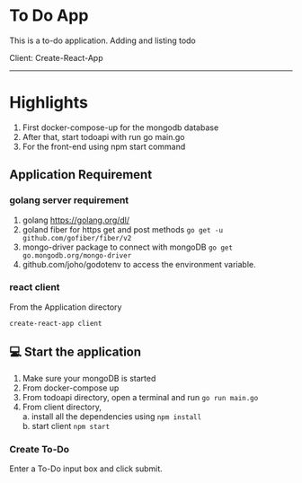 #  To Do App

This is a to-do application. 
Adding and listing todo

 
Client: Create-React-App 

---

# Highlights

1. First docker-compose-up for the mongodb database
2. After that, start todoapi with run go main.go 
3. For the front-end using npm start command
## Application Requirement

### golang server requirement

1. golang https://golang.org/dl/
2. goland fiber for https get and post methods `go get -u github.com/gofiber/fiber/v2`
3. mongo-driver package to connect with mongoDB `go get go.mongodb.org/mongo-driver`
4. github.com/joho/godotenv to access the environment variable.

### react client

From the Application directory

`create-react-app client`

## :computer: Start the application

1. Make sure your mongoDB is started
2. From docker-compose up
3. From todoapi directory, open a terminal and run
   `go run main.go`
4. From client directory,  
   a. install all the dependencies using `npm install`  
   b. start client `npm start`


### Create To-Do

Enter a To-Do input box and click submit.











